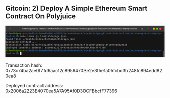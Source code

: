 ## Gitcoin: 2) Deploy A Simple Ethereum Smart Contract On Polyjuice

![0](https://raw.githubusercontent.com/sidharthpunathil/nervosnetwork/main/task2/s1dwwth%40pop-os_%20-media-s1dwwth-Main-DEV2-nervosnetwork-projects-gw-gitcoin-instruction-src-examples-2-deploy-contract_001.png)

Transaction hash: 0x73c74ba2ae0f7fd6aac12c89564703e2e3f5e1a05fcbd3b248fc894edd820ea8

Deployed contract address: 0x2006a2223E4070ea5A7A95Af0D30CFBbcfF77396

